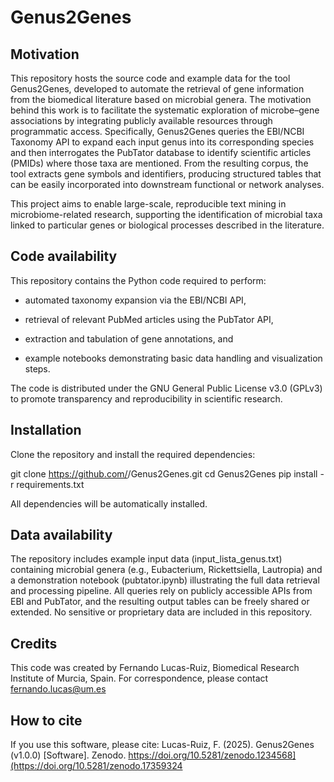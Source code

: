 # Genus2Genes

## Motivation

This repository hosts the source code and example data for the tool Genus2Genes, developed to automate the retrieval of gene information from the biomedical literature based on microbial genera.
The motivation behind this work is to facilitate the systematic exploration of microbe–gene associations by integrating publicly available resources through programmatic access. Specifically, Genus2Genes queries the EBI/NCBI Taxonomy API to expand each input genus into its corresponding species and then interrogates the PubTator database to identify scientific articles (PMIDs) where those taxa are mentioned. From the resulting corpus, the tool extracts gene symbols and identifiers, producing structured tables that can be easily incorporated into downstream functional or network analyses.

This project aims to enable large-scale, reproducible text mining in microbiome-related research, supporting the identification of microbial taxa linked to particular genes or biological processes described in the literature.

## Code availability

This repository contains the Python code required to perform:

- automated taxonomy expansion via the EBI/NCBI API,

- retrieval of relevant PubMed articles using the PubTator API,

- extraction and tabulation of gene annotations, and

- example notebooks demonstrating basic data handling and visualization steps.

The code is distributed under the GNU General Public License v3.0 (GPLv3) to promote transparency and reproducibility in scientific research.

## Installation

Clone the repository and install the required dependencies:

git clone https://github.com/<your-user>/Genus2Genes.git
cd Genus2Genes
pip install -r requirements.txt

All dependencies will be automatically installed.

## Data availability

The repository includes example input data (input_lista_genus.txt) containing microbial genera (e.g., Eubacterium, Rickettsiella, Lautropia) and a demonstration notebook (pubtator.ipynb) illustrating the full data retrieval and processing pipeline.
All queries rely on publicly accessible APIs from EBI and PubTator, and the resulting output tables can be freely shared or extended. No sensitive or proprietary data are included in this repository.

## Credits

This code was created by Fernando Lucas-Ruiz, Biomedical Research Institute of Murcia, Spain.
For correspondence, please contact fernando.lucas@um.es

## How to cite

If you use this software, please cite:
Lucas-Ruiz, F. (2025). Genus2Genes (v1.0.0) [Software]. Zenodo. https://doi.org/10.5281/zenodo.1234568](https://doi.org/10.5281/zenodo.17359324
